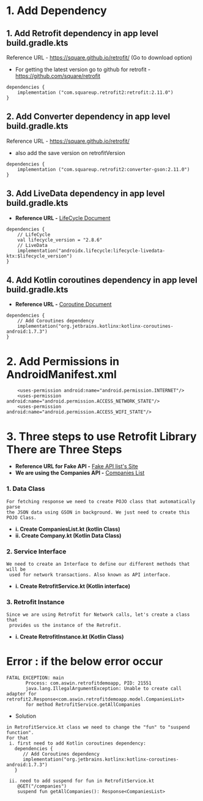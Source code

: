 # 1. Add Dependency
## 1. Add Retrofit dependency in app level build.gradle.kts
Reference URL - https://square.github.io/retrofit/  (Go to download option)
  - For getting the latest version go to github for retrofit - https://github.com/square/retrofit
```
dependencies {
    implementation ("com.squareup.retrofit2:retrofit:2.11.0")
}
```

## 2. Add Converter dependency in app level build.gradle.kts
Reference URL - https://square.github.io/retrofit/
  - also add the save version on retrofitVersion
```
dependencies {
    implementation ("com.squareup.retrofit2:converter-gson:2.11.0")
}
```

## 3. Add LiveData dependency in app level build.gradle.kts
 - **Reference URL -**  [LifeCycle Document](https://developer.android.com/jetpack/androidx/releases/lifecycle)
```
dependencies {
    // LifeCycle
    val lifecycle_version = "2.8.6"
    // LiveData
    implementation("androidx.lifecycle:lifecycle-livedata-ktx:$lifecycle_version")
}
```

## 4. Add Kotlin coroutines dependency in app level build.gradle.kts
 - **Reference URL -** [Coroutine Document](https://developer.android.com/kotlin/coroutines)
```
dependencies {
    // Add Coroutines dependency
    implementation("org.jetbrains.kotlinx:kotlinx-coroutines-android:1.7.3")
}
```

# 2. Add Permissions in AndroidManifest.xml
```
    <uses-permission android:name="android.permission.INTERNET"/>
    <uses-permission android:name="android.permission.ACCESS_NETWORK_STATE"/>
    <uses-permission android:name="android.permission.ACCESS_WIFI_STATE"/>
```


# 3. Three steps to use Retrofit Library There are Three Steps
 - **Reference URL for Fake API -** [Fake API list's Site](https://www.devtoolsdaily.com/fake_json_api/)
 - **We are using the Companies API -** [Companies List](https://testapi.devtoolsdaily.com/companies/)
### 1. Data Class
```
For fetching response we need to create POJO class that automatically parse
the JSON data using GSON in background. We just need to create this POJO Class.
```
  - **i.  Create CompaniesList.kt (kotlin Class)**
  - **ii. Create Company.kt (Kotlin Data Class)**

### 2. Service Interface 
```
We need to create an Interface to define our different methods that will be
 used for network transactions. Also known as API interface. 
```
 - **i. Create RetrofitService.kt (Kotlin interface)**

### 3. Retrofit Instance 
```
Since we are using Retrofit for Network calls, let's create a class that
 provides us the instance of the Retrofit.
```
 - **i. Create RetrofitInstance.kt (Kotlin Class)**


# Error : if the below error occur
```
FATAL EXCEPTION: main
       Process: com.aswin.retrofitdemoapp, PID: 21551
       java.lang.IllegalArgumentException: Unable to create call adapter for retrofit2.Response<com.aswin.retrofitdemoapp.model.CompaniesList>
       for method RetrofitService.getAllCompanies
```
  - Solution
```
in RetrofitService.kt class we need to change the "fun" to "suspend function".
For that
 i. first need to add Kotlin coroutines dependency:
   dependencies {
      // Add Coroutines dependency
      implementation("org.jetbrains.kotlinx:kotlinx-coroutines-android:1.7.3")
   }

 ii. need to add suspend for fun in RetrofitService.kt 
    @GET("/companies")
    suspend fun getAllCompanies(): Response<CompaniesList>

```



































